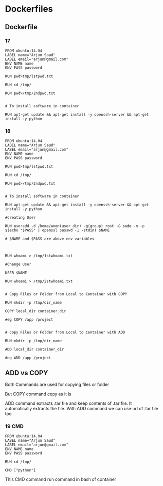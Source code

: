 # Dockerfiles

## Dockerfile

### 17

```
FROM ubuntu:14.04
LABEL name="Arjun Saud"
LABEL email="arjun@gmail.com"
ENV NAME name
ENV PASS password

RUN pwd>tmp/lstpwd.txt

RUN cd /tmp/

RUN pwd>/tmp/2ndpwd.txt


# To install software in container

RUN apt-get update && apt-get install -y openssh-server && apt-get install -y python

```

### 18

```
FROM ubuntu:14.04
LABEL name="Arjun Saud"
LABEL email="arjun@gmail.com"
ENV NAME name
ENV PASS password

RUN pwd>tmp/lstpwd.txt

RUN cd /tmp/

RUN pwd>/tmp/2ndpwd.txt


# To install software in container

RUN apt-get update && apt-get install -y openssh-server && apt-get install -y python

#Creating User

RUN useradd -d /home/anon(user dir) -g(group) root -G sudo -m -p $(echo "$PASS" | openssl passwd -1 -stdin) $NAME

# $NAME and $PASS are above env variables



RUN whoami > /tmp/1stwhoami.txt

#Change User

USER $NAME

RUN whoami > /tmp/2stwhoami.txt


# Copy Files or Folder from Local to Container with COPY

RUN mkdir -p /tmp/dir_name

COPY local_dir container_dir

#eg COPY /app /project


# Copy Files or Folder from Local to Container with ADD

RUN mkdir -p /tmp/dir_name

ADD local_dir container_dir

#eg ADD /app /project

```

## ADD vs COPY

Both Commands are used for copying files or folder

But COPY command copy as it is

ADD command extracts .tar file and keep contents of .tar file. It automatically extracts the file.
With ADD command we can use url of .tar file too

### 19 CMD

```
FROM ubuntu:14.04
LABEL name="Arjun Saud"
LABEL email="arjun@gmail.com"
ENV NAME name
ENV PASS password

RUN cd /tmp/

CMD ["python"]
```

This CMD command run command in bash of container
